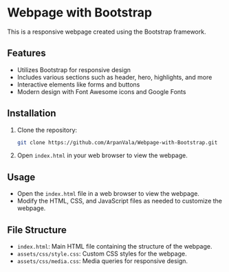 # Webpage with Bootstrap

This is a responsive webpage created using the Bootstrap framework.

## Features

- Utilizes Bootstrap for responsive design
- Includes various sections such as header, hero, highlights, and more
- Interactive elements like forms and buttons
- Modern design with Font Awesome icons and Google Fonts

## Installation

1. Clone the repository:
    ```sh
    git clone https://github.com/ArpanVala/Webpage-with-Bootstrap.git
    ```
2. Open `index.html` in your web browser to view the webpage.

## Usage

- Open the `index.html` file in a web browser to view the webpage.
- Modify the HTML, CSS, and JavaScript files as needed to customize the webpage.

## File Structure

- `index.html`: Main HTML file containing the structure of the webpage.
- `assets/css/style.css`: Custom CSS styles for the webpage.
- `assets/css/media.css`: Media queries for responsive design.

